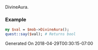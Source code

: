 DivineAura.
### Example

```perl
my $val = $mob->DivineAura();
quest::say($val); # Returns bool
```


Generated On 2018-04-29T00:30:15-07:00